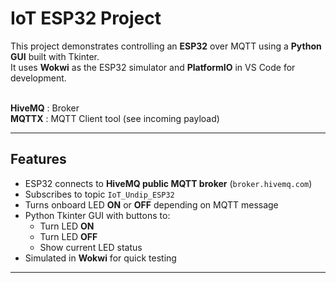 # IoT ESP32 Project

This project demonstrates controlling an **ESP32** over MQTT using a **Python GUI** built with Tkinter.  
It uses **Wokwi** as the ESP32 simulator and **PlatformIO** in VS Code for development.  <br><br>

**HiveMQ** : Broker<br>
**MQTTX** : MQTT Client tool (see incoming payload)

---

## Features
- ESP32 connects to **HiveMQ public MQTT broker** (`broker.hivemq.com`)
- Subscribes to topic `IoT_Undip_ESP32`
- Turns onboard LED **ON** or **OFF** depending on MQTT message
- Python Tkinter GUI with buttons to:
  - Turn LED **ON**
  - Turn LED **OFF**
  - Show current LED status
- Simulated in **Wokwi** for quick testing

---
